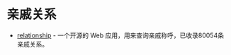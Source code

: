# 亲戚关系

- [relationship](https://github.com/mumuy/relationship) - 一个开源的 Web 应用，用来查询亲戚称呼，已收录80054条亲戚关系。
